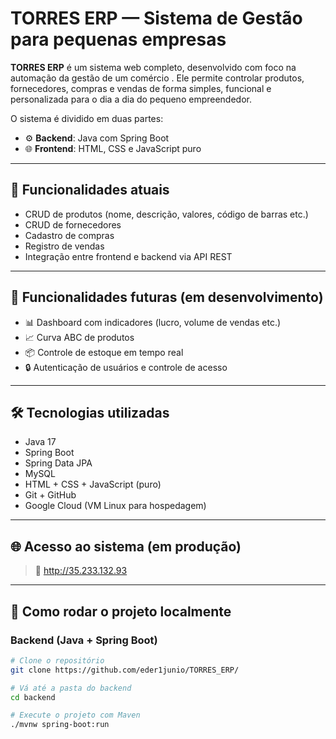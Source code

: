 # TORRES ERP — Sistema de Gestão para pequenas empresas

**TORRES ERP** é um sistema web completo, desenvolvido com foco na automação da gestão de um comércio . Ele permite controlar produtos, fornecedores,
compras e vendas de forma simples, funcional e personalizada para o dia a dia do pequeno empreendedor.

O sistema é dividido em duas partes:
- ⚙️ **Backend**: Java com Spring Boot
- 🌐 **Frontend**: HTML,  CSS e JavaScript puro

---

## 🚀 Funcionalidades atuais

- CRUD de produtos (nome, descrição, valores, código de barras etc.)
- CRUD de fornecedores
- Cadastro de compras
- Registro de vendas
- Integração entre frontend e backend via API REST

---

## 📌 Funcionalidades futuras (em desenvolvimento)

- 📊 Dashboard com indicadores (lucro, volume de vendas etc.)
- 📈 Curva ABC de produtos
- 📦 Controle de estoque em tempo real
- 🔒 Autenticação de usuários e controle de acesso

---

## 🛠️ Tecnologias utilizadas

- Java 17
- Spring Boot
- Spring Data JPA
- MySQL
- HTML + CSS + JavaScript (puro)
- Git + GitHub
- Google Cloud (VM Linux para hospedagem)

---

## 🌐 Acesso ao sistema (em produção)

> 🔗 http://35.233.132.93


---

## 📁 Como rodar o projeto localmente

### Backend (Java + Spring Boot)

```bash
# Clone o repositório
git clone https://github.com/eder1junio/TORRES_ERP/

# Vá até a pasta do backend
cd backend

# Execute o projeto com Maven
./mvnw spring-boot:run
